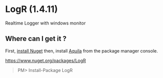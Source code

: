 # LogR (1.4.11)
Realtime Logger with windows monitor

## Where can I get it ?

First, [install Nuget](http://docs.nuget.org/docs/start-here/installing-nuget) then, install [Aquila](http://www.nuget.org/packages/aquila) from the package manager console.

https://www.nuget.org/packages/LogR

> PM> Install-Package LogR

